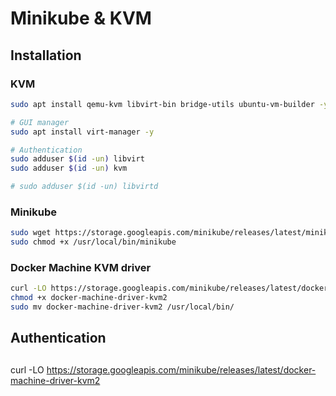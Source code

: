 # Minikube & KVM

## Installation

### KVM

```sh
sudo apt install qemu-kvm libvirt-bin bridge-utils ubuntu-vm-builder -y

# GUI manager
sudo apt install virt-manager -y

# Authentication
sudo adduser $(id -un) libvirt
sudo adduser $(id -un) kvm

# sudo adduser $(id -un) libvirtd
```

### Minikube

```sh
sudo wget https://storage.googleapis.com/minikube/releases/latest/minikube-linux-amd64 -O  /usr/local/bin/minikube
sudo chmod +x /usr/local/bin/minikube
```

### Docker Machine KVM driver

```sh
curl -LO https://storage.googleapis.com/minikube/releases/latest/docker-machine-driver-kvm2
chmod +x docker-machine-driver-kvm2
sudo mv docker-machine-driver-kvm2 /usr/local/bin/
```

## Authentication



## 
curl -LO https://storage.googleapis.com/minikube/releases/latest/docker-machine-driver-kvm2
